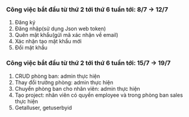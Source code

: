 ### Công việc bắt đầu từ thứ 2 tới thứ 6 tuần tới: 8/7 -> 12/7

1. Đăng ký
2. Đăng nhập(sử dụng Json web token)
3. Quên mật khẩu(gửi mã xác nhận về email)
4. Xác nhận tạo mật khẩu mới
5. Đổi mật khẩu

### Công việc bắt đầu từ thứ 2 tới thứ 6 tuần tới: 15/7 -> 19/7
1. CRUD phòng ban: admin thực hiện
2. Thay đổi trưởng phòng: admin thực hiện
3. Chuyển phòng ban cho nhân viên: admin thực hiện
4. Tạo project: nhân viên có quyền employee và trong phòng ban sales thực hiện
5. Getalluser, getuserbyid
